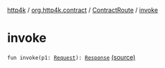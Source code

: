 [http4k](../../index.md) / [org.http4k.contract](../index.md) / [ContractRoute](index.md) / [invoke](./invoke.md)

# invoke

`fun invoke(p1: `[`Request`](../../org.http4k.core/-request/index.md)`): `[`Response`](../../org.http4k.core/-response/index.md) [(source)](https://github.com/http4k/http4k/blob/master/http4k-contract/src/main/kotlin/org/http4k/contract/ContractRoute.kt#L21)
